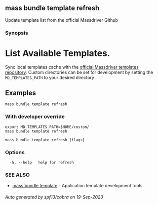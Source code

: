 ## mass bundle template refresh

Update template list from the official Massdriver Github

### Synopsis

# List Available Templates.

Sync local templates cache with the [official Massdriver templates repository](https://github.com/massdriver-cloud/application-templates). Custom directories can be set for development by
setting the `MD_TEMPLATES_PATH` to your desired directory

## Examples

```shell
mass bundle template refresh
```

### With developer override

```shell
export MD_TEMPLATES_PATH=$HOME/custom/
mass bundle template refresh
```


```
mass bundle template refresh [flags]
```

### Options

```
  -h, --help   help for refresh
```

### SEE ALSO

* [mass bundle template](mass_bundle_template.md)	 - Application template development tools

###### Auto generated by spf13/cobra on 19-Sep-2023
